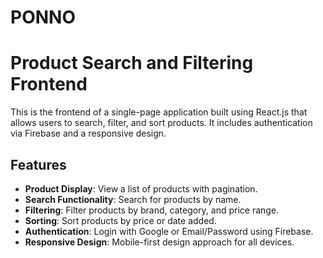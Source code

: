 # PONNO

# Product Search and Filtering Frontend

This is the frontend of a single-page application built using React.js that allows users to search, filter, and sort products. It includes authentication via Firebase and a responsive design.

## Features

- **Product Display**: View a list of products with pagination.
- **Search Functionality**: Search for products by name.
- **Filtering**: Filter products by brand, category, and price range.
- **Sorting**: Sort products by price or date added.
- **Authentication**: Login with Google or Email/Password using Firebase.
- **Responsive Design**: Mobile-first design approach for all devices.


